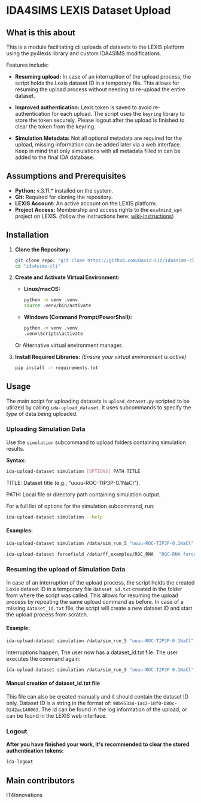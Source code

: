 # IDA4SIMS LEXIS Dataset Upload

## What is this about

This is a module facilitating cli uploads of datasets to the LEXIS platform using the py4lexis library and custom IDA4SIMS modifications.

Features include:
- **Resuming upload:** In case of an interruption of the upload process, the script holds the Lexis dataset ID in a temporary file. This allows for resuming the upload process without needing to re-upload the entire dataset.

- **Improved authentication:** Lexis token is saved to avoid re-authentication for each upload. The script uses the `keyring` library to store the token securely. Please logout after the upload is finished to clear the token from the keyring.

- **Simulation Metadata:** Not all optional metadata are required for the upload, missing information can be added later via a web interface. Keep in mind that only simulations with all metadata filled in can be added to the final IDA database.


## Assumptions and Prerequisites

- **Python:**  v.3.11.* installed on the system.
- **Git:** Required for cloning the repository.
- **LEXIS Account:** An active account on the LEXIS platform.
- **Project Access:** Membership and access rights to the `exa4mind_wp4` project on LEXIS. (follow the instructions here: [wiki-instructions](https://github.com/David-Ciz/ida4sims-cli/wiki/accessing%E2%80%90Lexis%E2%80%90project))

## Installation

1.  **Clone the Repository:**

    ```bash
    git clone repo: "git clone https://github.com/David-Ciz/ida4sims-cli.git"
    cd "ida4sims-cli"
    ```

2.  **Create and Activate Virtual Environment:**
    *   **Linux/macOS:**
        ```bash
        python -m venv .venv
        source .venv/bin/activate
        ```
    *   **Windows (Command Prompt/PowerShell):**
        ```bash
        python -m venv .venv
        .venv\Scripts\activate
        ```
    Or Alternative virtual environment manager.
3.  **Install Required Libraries:**
    *(Ensure your virtual environment is active)*
    ```bash
    pip install -r requirements.txt
    ```

## Usage

The main script for uploading datasets is `upload_dataset.py` scripted to be utilized by calling  `ida-upload_dataset`. It uses subcommands to specify the *type* of data being uploaded.

### Uploading Simulation Data

Use the `simulation` subcommand to upload folders containing simulation results.

**Syntax:**

```bash
ida-upload-dataset simulation [OPTIONS] PATH TITLE
```

TITLE: Dataset title (e.g., "uuuu-ROC-TIP3P-0.1NaCl").

PATH: Local file or directory path containing simulation output.


For a full list of options for the simulation subcommand, run: 

```bash
ida-upload-dataset simulation --help
```

#### Examples:

```bash
ida-upload-dataset simulation /data/sim_run_5 "uuuu-ROC-TIP3P-0.1NaCl" --author-name "Jane Doe" --description "Equilibration phase, using TIp3P water model"
```

```bash
ida-upload-dataset forcefield /data/ff_examples/ROC_RNA  "ROC-RNA forcefield" --ff-format AMBER --ff-name "ROC-RNA" --molecule-type R --dat-file parm10.dat --library-file nucleic12.ROC-RNA.lib --leaprc-file leaprc.RNA.ROC --frcmod-file frcmod.ROC-RNA --frcmod-file frcmod.ROC-RNA_const
```

### Resuming the upload of Simulation Data

In case of an interruption of the upload process, the script holds the created Lexis dataset ID in a temporary file `dataset_id.txt` created in the folder from where the script was called. 
This allows for resuming the upload process by repeating the same upload command as before. In case of a missing `dataset_id.txt` file, the script will create a new dataset ID and start the upload process from scratch.

#### Example:

```bash
ida-upload-dataset simulation /data/sim_run_5 "uuuu-ROC-TIP3P-0.1NaCl" --author-name "Jane Doe" --description "Equilibration phase, using TIp3P water model"
```

Interruptions happen, The user now has a dataset_id.txt file. The user executes the command again:

```bash
ida-upload-dataset simulation /data/sim_run_5 "uuuu-ROC-TIP3P-0.1NaCl" --author-name "Jane Doe" --description "Equilibration phase, using TIp3P water model"
```

#### Manual creation of dataset_id.txt file
This file can also be created manually and it should contain the dataset ID only. Dataset ID is a string in the format of: `90b95334-1ac2-18f0-b80c-0242ac140003`. The id can be found in the log information of the upload, or can be found in the LEXIS web interface.


### Logout
**After you have finished your work, it's recommended to clear the stored authentication tokens:**

```bash
ida-logout
```


## Main contributors
IT4Innovations
